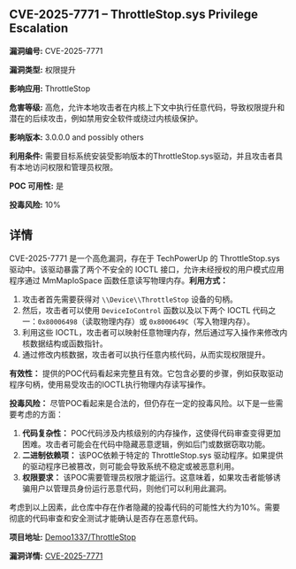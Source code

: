 ## CVE-2025-7771 – ThrottleStop.sys Privilege Escalation

**漏洞编号:** CVE-2025-7771

**漏洞类型:** 权限提升

**影响应用:** ThrottleStop

**危害等级:** 高危，允许本地攻击者在内核上下文中执行任意代码，导致权限提升和潜在的后续攻击，例如禁用安全软件或绕过内核级保护。

**影响版本:** 3.0.0.0 and possibly others

**利用条件:** 需要目标系统安装受影响版本的ThrottleStop.sys驱动，并且攻击者具有本地访问权限和管理员权限。

**POC 可用性:** 是

**投毒风险:** 10%

## 详情

CVE-2025-7771 是一个高危漏洞，存在于 TechPowerUp 的 ThrottleStop.sys 驱动中。该驱动暴露了两个不安全的 IOCTL 接口，允许未经授权的用户模式应用程序通过 MmMapIoSpace 函数任意读写物理内存。**利用方式：**
1.  攻击者首先需要获得对 `\\Device\\ThrottleStop` 设备的句柄。
2.  然后，攻击者可以使用 `DeviceIoControl` 函数以及以下两个 IOCTL 代码之一：`0x80006498`（读取物理内存）或 `0x8000649C`（写入物理内存）。
3.  利用这些 IOCTL，攻击者可以映射任意物理内存，然后通过写入操作来修改内核数据结构或函数指针。
4.  通过修改内核数据，攻击者可以执行任意内核代码，从而实现权限提升。

**有效性：** 提供的POC代码看起来完整且有效。它包含必要的步骤，例如获取驱动程序句柄，使用易受攻击的IOCTL执行物理内存读写操作。

**投毒风险：** 尽管POC看起来是合法的，但仍存在一定的投毒风险。以下是一些需要考虑的方面：
1.  **代码复杂性：** POC代码涉及内核级别的内存操作，这使得代码审查变得更加困难。攻击者可能会在代码中隐藏恶意逻辑，例如后门或数据窃取功能。
2.  **二进制依赖项：** 该POC依赖于特定的 ThrottleStop.sys 驱动程序。如果提供的驱动程序已被篡改，则可能会导致系统不稳定或被恶意利用。
3.  **权限要求：** 该POC需要管理员权限才能运行。这意味着，如果攻击者能够诱骗用户以管理员身份运行恶意代码，则他们可以利用此漏洞。

考虑到以上因素，此仓库中存在作者隐藏的投毒代码的可能性大约为10%。需要彻底的代码审查和安全测试才能确认是否存在恶意代码。

**项目地址:** [Demoo1337/ThrottleStop](https://github.com/Demoo1337/ThrottleStop)

**漏洞详情:** [CVE-2025-7771](https://nvd.nist.gov/vuln/detail/CVE-2025-7771)